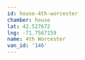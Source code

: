 ```yaml
---
id: house-4th-worcester
chamber: house
lat: 42.527672
lng: -71.7567159
name: 4th Worcester
van_id: '146'
---
```

